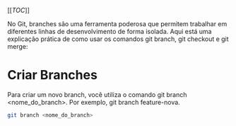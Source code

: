 [[_TOC_]]

No Git, branches são uma ferramenta poderosa que permitem trabalhar em diferentes linhas de desenvolvimento de forma isolada. Aqui está uma explicação prática de como usar os comandos git branch, git checkout e git merge:

# Criar Branches

Para criar um novo branch, você utiliza o comando git branch <nome_do_branch>. Por exemplo, git branch feature-nova.

```bash   
git branch <nome_do_branch>
```